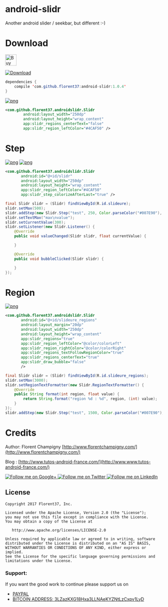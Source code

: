 # android-slidr

Another android slider / seekbar, but different :-) 

# Download

<a href='https://ko-fi.com/A160LCC' target='_blank'><img height='36' style='border:0px;height:36px;' src='https://az743702.vo.msecnd.net/cdn/kofi1.png?v=0' border='0' alt='Buy Me a Coffee at ko-fi.com' /></a>

[ ![Download](https://api.bintray.com/packages/florent37/maven/android-slidr/images/download.svg) ](https://bintray.com/florent37/maven/android-slidr/_latestVersion)
```java
dependencies {
    compile 'com.github.florent37:android-slidr:1.0.4'
}
```

[![png](https://raw.githubusercontent.com/florent37/android-slidr/master/medias/slidr1.png)](https://github.com/florent37/android-slidr)

```xml
<com.github.florent37.androidslidr.Slidr
        android:layout_width="250dp"
        android:layout_height="wrap_content"
        app:slidr_regions_centerText="false"
        app:slidr_region_leftColor="#4CAF50" />
```

# Step

[![png](https://raw.githubusercontent.com/florent37/android-slidr/master/medias/slidr2_1.png)](https://github.com/florent37/android-slidr)
[![png](https://raw.githubusercontent.com/florent37/android-slidr/master/medias/slidr2_2.png)](https://github.com/florent37/android-slidr)

```xml
<com.github.florent37.androidslidr.Slidr
       android:id="@+id/slidr"
       android:layout_width="250dp"
       android:layout_height="wrap_content"
       app:slidr_region_leftColor="#4CAF50"
       app:slidr_step_colorizeAfterLast="true" />
```

```java
final Slidr slidr = (Slidr) findViewById(R.id.slideure);
slidr.setMax(500);
slidr.addStep(new Slidr.Step("test", 250, Color.parseColor("#007E90"), Color.RED));
slidr.setTextMax("max\nvalue");
slidr.setCurrentValue(300);
slidr.setListener(new Slidr.Listener() {
    @Override
    public void valueChanged(Slidr slidr, float currentValue) {

    }

    @Override
    public void bubbleClicked(Slidr slidr) {

    }
});
```

# Region

[![png](https://raw.githubusercontent.com/florent37/android-slidr/master/medias/slidr_region.png)](https://github.com/florent37/android-slidr)

```xml
<com.github.florent37.androidslidr.Slidr
       android:id="@+id/slideure_regions"
       android:layout_margin="20dp"
       android:layout_width="250dp"
       android:layout_height="wrap_content"
       app:slidr_regions="true"
       app:slidr_region_leftColor="@color/colorLeft"
       app:slidr_region_rightColor="@color/colorRight"
       app:slidr_regions_textFollowRegionColor="true"
       app:slidr_regions_centerText="true"
       app:slidr_draw_bubble="false"
       />
```

```java
final Slidr slidr = (Slidr) findViewById(R.id.slideure_regions);
slidr.setMax(3000);
slidr.setRegionTextFormatter(new Slidr.RegionTextFormatter() {
    @Override
    public String format(int region, float value) {
        return String.format("region %d : %d", region, (int) value);
    }
});
slidr.addStep(new Slidr.Step("test", 1500, Color.parseColor("#007E90"), Color.parseColor("#111111")));
```


# Credits

Author: Florent Champigny [http://www.florentchampigny.com/](http://www.florentchampigny.com/)

Blog : [http://www.tutos-android-france.com/](http://www.www.tutos-android-france.com/)

<a href="https://plus.google.com/+florentchampigny">
  <img alt="Follow me on Google+"
       src="https://raw.githubusercontent.com/florent37/DaVinci/master/mobile/src/main/res/drawable-hdpi/gplus.png" />
</a>
<a href="https://twitter.com/florent_champ">
  <img alt="Follow me on Twitter"
       src="https://raw.githubusercontent.com/florent37/DaVinci/master/mobile/src/main/res/drawable-hdpi/twitter.png" />
</a>
<a href="https://www.linkedin.com/in/florentchampigny">
  <img alt="Follow me on LinkedIn"
       src="https://raw.githubusercontent.com/florent37/DaVinci/master/mobile/src/main/res/drawable-hdpi/linkedin.png" />
</a>


License
--------

    Copyright 2017 Florent37, Inc.

    Licensed under the Apache License, Version 2.0 (the "License");
    you may not use this file except in compliance with the License.
    You may obtain a copy of the License at

       http://www.apache.org/licenses/LICENSE-2.0

    Unless required by applicable law or agreed to in writing, software
    distributed under the License is distributed on an "AS IS" BASIS,
    WITHOUT WARRANTIES OR CONDITIONS OF ANY KIND, either express or implied.
    See the License for the specific language governing permissions and
    limitations under the License.

### Support:

If you want the good work to continue please support us on

* [PAYPAL](https://www.paypal.me/ishandutta2007)
* [BITCOIN ADDRESS: 3LZazKXG18Hxa3LLNAeKYZNtLzCxpv1LyD](https://www.coinbase.com/join/5a8e4a045b02c403bc3a9c0c)
